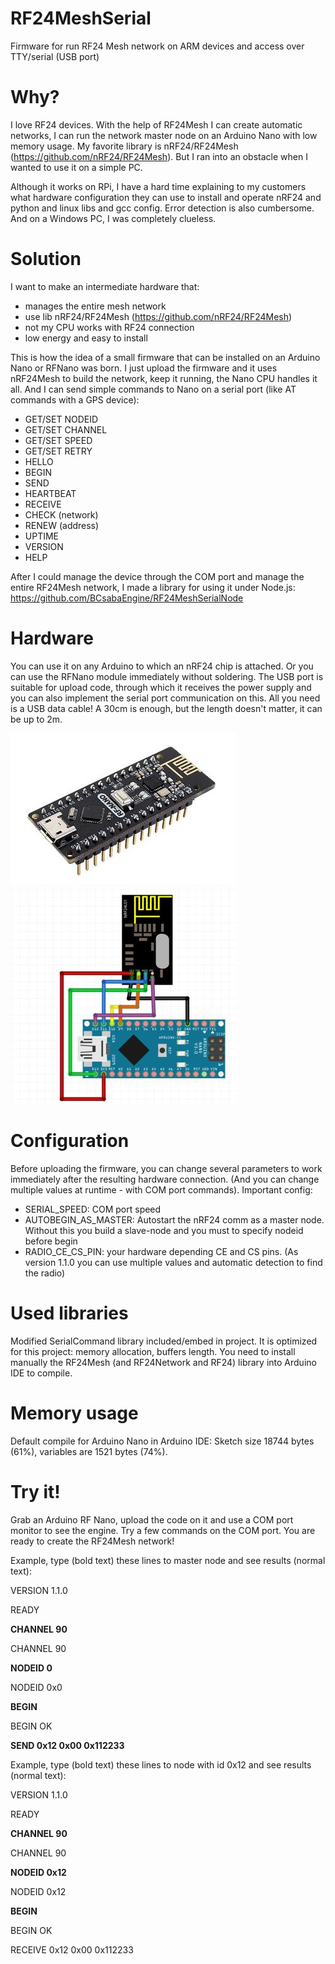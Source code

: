 # RF24MeshSerial
Firmware for run RF24 Mesh network on ARM devices and access over TTY/serial (USB port)

# Why?
I love RF24 devices. With the help of RF24Mesh I can create automatic networks, I can run the network master node on an Arduino Nano with low memory usage. My favorite library is nRF24/RF24Mesh (https://github.com/nRF24/RF24Mesh). But I ran into an obstacle when I wanted to use it on a simple PC.

Although it works on RPi, I have a hard time explaining to my customers what hardware configuration they can use to install and operate nRF24 and python and linux libs and gcc config. Error detection is also cumbersome. And on a Windows PC, I was completely clueless.

# Solution
I want to make an intermediate hardware that:
- manages the entire mesh network
- use lib nRF24/RF24Mesh (https://github.com/nRF24/RF24Mesh)
- not my CPU works with RF24 connection
- low energy and easy to install

This is how the idea of a small firmware that can be installed on an Arduino Nano or RFNano was born. I just upload the firmware and it uses nRF24Mesh to build the network, keep it running, the Nano CPU handles it all. And I can send simple commands to Nano on a serial port (like AT commands with a GPS device):
- GET/SET NODEID
- GET/SET CHANNEL
- GET/SET SPEED
- GET/SET RETRY
- HELLO
- BEGIN
- SEND
- HEARTBEAT
- RECEIVE
- CHECK (network)
- RENEW (address)
- UPTIME
- VERSION
- HELP

After I could manage the device through the COM port and manage the entire RF24Mesh network, I made a library for using it under Node.js: https://github.com/BCsabaEngine/RF24MeshSerialNode 

# Hardware
You can use it on any Arduino to which an nRF24 chip is attached. Or you can use the RFNano module immediately without soldering. The USB port is suitable for upload code, through which it receives the power supply and you can also implement the serial port communication on this. All you need is a USB data cable! A 30cm is enough, but the length doesn't matter, it can be up to 2m.

![RFNano](https://github.com/BCsabaEngine/RF24MeshSerial/blob/main/docs/rfnano.jpg?raw=true)
![NanoExt](https://github.com/BCsabaEngine/RF24MeshSerial/blob/main/docs/nanowithrf24.jpg?raw=true)

# Configuration
Before uploading the firmware, you can change several parameters to work immediately after the resulting hardware connection. (And you can change multiple values at runtime - with COM port commands).
Important config:
- SERIAL_SPEED: COM port speed
- AUTOBEGIN_AS_MASTER: Autostart the nRF24 comm as a master node. Without this you build a slave-node and you must to specify nodeid before begin
- RADIO_CE_CS_PIN: your hardware depending CE and CS pins. (As version 1.1.0 you can use multiple values and automatic detection to find the radio)

# Used libraries
Modified SerialCommand library included/embed in project. It is optimized for this project: memory allocation, buffers length.
You need to install manually the RF24Mesh (and RF24Network and RF24) library into Arduino IDE to compile.

# Memory usage
Default compile for Arduino Nano in Arduino IDE: Sketch size 18744 bytes (61%), variables are 1521 bytes (74%).

# Try it!
Grab an Arduino RF Nano, upload the code on it and use a COM port monitor to see the engine. Try a few commands on the COM port. You are ready to create the RF24Mesh network!


Example, type (bold text) these lines to master node and see results (normal text):

VERSION 1.1.0

READY

**CHANNEL 90**

CHANNEL 90

**NODEID 0**

NODEID 0x0

**BEGIN**

BEGIN OK

**SEND 0x12 0x00 0x112233**



Example, type (bold text) these lines to node with id 0x12 and see results (normal text):

VERSION 1.1.0

READY

**CHANNEL 90**

CHANNEL 90

**NODEID 0x12**

NODEID 0x12

**BEGIN**

BEGIN OK

RECEIVE 0x12 0x00 0x112233
